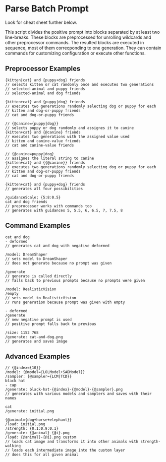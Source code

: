 # Parse Batch Prompt

Look for cheat sheet further below.

This script divides the positive prompt into blocks separated by at least two line-breaks.
These blocks are preprocessed for unrolling wildcards and other preprocessor commands.
The resulted blocks are executed in sequence, most of them correcponding to one generation.
They can contain commands for customizing configuration or execute other functions.

## Preprocessor Examples

```
{kitten|cat} and {puppy+dog} friends
// selects kitten or cat randomly once and executes two generations
// selected-animal and puppy friends
// selected-animal and dog friends

{kitten+cat} and {puppy|dog} friends
// executes two generations randomly selecting dog or puppy for each
// kitten and dog-or-puppy friends
// cat and dog-or-puppy friends

// {@canine={puppy|dog}}
// selects puppy or dog randomly and assignes it to canine
{kitten+cat} and {@canine} friends
// executes two generations with the assigned value used
// kitten and canine-value friends
// cat and canine-value friends

// {@canine=puppy|dog}
// assignes the literal string to canine
{kitten+cat} and {{@canine}} friends
// executes two generations randomly selecting dog or puppy for each
// kitten and dog-or-puppy friends
// cat and dog-or-puppy friends

{kitten+cat} and {puppy+dog} friends
// generates all four possibilities

/guidanceScale: {5:8:0.5}
cat and dog friends
// preprocessor works with commands too
// generates with guidances 5, 5.5, 6, 6.5, 7, 7.5, 8
```

## Command Examples

```
cat and dog
- deformed
// generates cat and dog with negative deformed

/model: DreamShaper
// sets model to DreamShaper
// does not generate because no prompt was given

/generate
// generate is called directly
// falls back to previous prompts because no prompts were given

/model: RealisticVision
/empty
// sets model to RealisticVision
// runs generation because prompt was given with empty

- deformed
/generate
// new negative prompt is used
// positive prompt falls back to previous

/size: 1152 768
/generate: cat-and-dog.png
// generates and saves image
```

## Advanced Examples

```
// {@index={10}}
/model: {@model={LOLModel+SADModel}}
/sampler: {@sampler={LCM|TCD}}
black hat
- cap
/generate: black-hat-{@index}-{@model}-{@sampler}.png
// generates with various models and samplers and saves with their names

cat
/generate: initial.png

{@animal={dog+horse+elephant}}
/load: initial.png
/strength: {0.1:0.9:0.1}
/generate: {@animal}-{@i}.png
/load: {@animal}-{@i}.png custom
// loads cat image and transforms it into other animals with strength-walking
// loads each intermediate image into the custom layer
// does this for all given animal
```